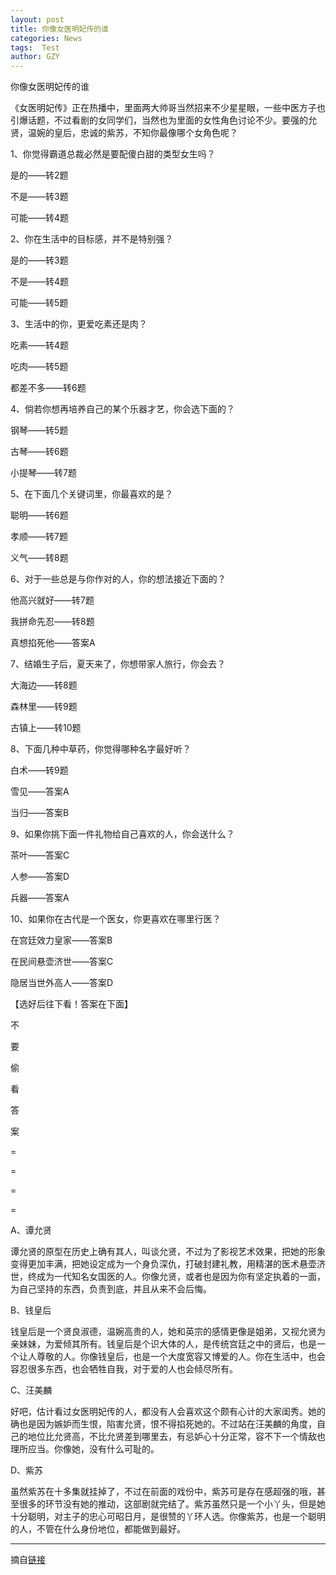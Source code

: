 ```yaml
---
layout: post
title: 你像女医明妃传的谁
categories: News
tags:  Test
author: GZY
---
```


你像女医明妃传的谁

《女医明妃传》正在热播中，里面两大帅哥当然招来不少星星眼，一些中医方子也引爆话题，不过看剧的女同学们，当然也为里面的女性角色讨论不少。要强的允贤，温婉的皇后，忠诚的紫苏，不知你最像哪个女角色呢？

1、你觉得霸道总裁必然是要配傻白甜的类型女生吗？

是的——转2题

不是——转3题

可能——转4题

2、你在生活中的目标感，并不是特别强？

是的——转3题

不是——转4题

可能——转5题

3、生活中的你，更爱吃素还是肉？

吃素——转4题

吃肉——转5题

都差不多——转6题

4、倘若你想再培养自己的某个乐器才艺，你会选下面的？

钢琴——转5题

古琴——转6题

小提琴——转7题

5、在下面几个关键词里，你最喜欢的是？

聪明——转6题

孝顺——转7题

义气——转8题

6、对于一些总是与你作对的人，你的想法接近下面的？

他高兴就好——转7题

我拼命先忍——转8题

真想掐死他——答案A

7、结婚生子后，夏天来了，你想带家人旅行，你会去？

大海边——转8题

森林里——转9题

古镇上——转10题

8、下面几种中草药，你觉得哪种名字最好听？

白术——转9题

雪见——答案A

当归——答案B

9、如果你挑下面一件礼物给自己喜欢的人，你会送什么？

茶叶——答案C

人参——答案D

兵器——答案A

10、如果你在古代是一个医女，你更喜欢在哪里行医？

在宫廷效力皇家——答案B

在民间悬壶济世——答案C

隐居当世外高人——答案D

【选好后往下看！答案在下面】

不

要

偷

看

答

案

=

=

=

=

A、谭允贤

谭允贤的原型在历史上确有其人，叫谈允贤，不过为了影视艺术效果，把她的形象变得更加丰满，把她设定成为一个身负深仇，打破封建礼教，用精湛的医术悬壶济世，终成为一代知名女国医的人。你像允贤，或者也是因为你有坚定执着的一面，为自己坚持的东西，负责到底，并且从来不会后悔。

B、钱皇后

钱皇后是一个贤良淑德，温婉高贵的人，她和英宗的感情更像是姐弟，又视允贤为亲妹妹，为爱倾其所有。钱皇后是个识大体的人，是传统宫廷之中的贤后，也是一个让人尊敬的人。你像钱皇后，也是一个大度宽容又博爱的人。你在生活中，也会容忍很多东西，也会牺牲自我，对于爱的人也会倾尽所有。

C、汪美麟

好吧，估计看过女医明妃传的人，都没有人会喜欢这个颇有心计的大家闺秀。她的确也是因为嫉妒而生恨，陷害允贤，恨不得掐死她的。不过站在汪美麟的角度，自己的地位比允贤高，不比允贤差到哪里去，有忌妒心十分正常，容不下一个情敌也理所应当。你像她，没有什么可耻的。

D、紫苏

虽然紫苏在十多集就挂掉了，不过在前面的戏份中，紫苏可是存在感超强的哦，甚至很多的环节没有她的推动，这部剧就完结了。紫苏虽然只是一个小丫头，但是她十分聪明，对主子的忠心可昭日月，是很赞的丫环人选。你像紫苏，也是一个聪明的人，不管在什么身份地位，都能做到最好。

*****

摘自[链接](http://astro.fashion.qq.com/a/20160303/009817.htm)
